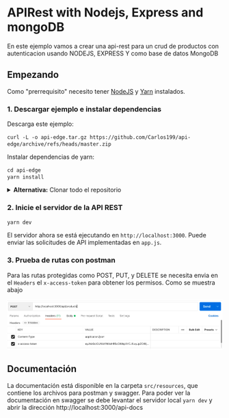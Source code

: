 # APIRest with Nodejs, Express and mongoDB

En este ejemplo vamos a crear una api-rest para un crud de productos con autenticacion usando NODEJS, EXPRESS Y como base de datos MongoDB

## Empezando

Como "prerrequisito" necesito tener [NodeJS](https://nodejs.org) y [Yarn](https://classic.yarnpkg.com/lang/en/docs/install) instalados.

### 1. Descargar ejemplo e instalar dependencias

Descarga este ejemplo:

```
curl -L -o api-edge.tar.gz https://github.com/Carlos199/api-edge/archive/refs/heads/master.zip
```

Instalar dependencias de yarn:

```
cd api-edge
yarn install
```

<details><summary><strong>Alternativa:</strong> Clonar todo el repositorio</summary>

Clona este repositorio:

```
git clone https://github.com/Carlos199/api-edge.git
```

Instalar dependencias de yarn:

```
cd api-edge
yarn install
```

</details>

### 2. Inicie el servidor de la API REST

```
yarn dev
```

El servidor ahora se está ejecutando en `http://localhost:3000`. Puede enviar las solicitudes de API implementadas en `app.js`.

### 3. Prueba de rutas con postman

Para las rutas protegidas como POST, PUT, y DELETE se necesita envia en el `Headers` el `x-access-token` para obtener los permisos. Como se muestra abajo

![Screenshot](postman.png)

## Documentación

La documentación está disponible en la carpeta `src/resources`, que contiene los archivos para postman y swagger.
Para poder ver la documentación en swagger se debe levantar el servidor local `yarn dev` y abrir la dirección http://localhost:3000/api-docs
